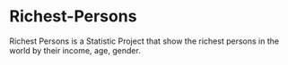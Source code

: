 # Richest-Persons

Richest Persons is a Statistic Project that show the richest persons in the world by their income, age, gender. 
